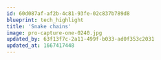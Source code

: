 ```yaml
---
id: 60d087af-af2b-4c81-93fe-02c837b789d8
blueprint: tech_highlight
title: 'Snake chains'
image: pro-capture-one-0240.jpg
updated_by: 63f13f7c-2a11-499f-b033-ad0f353c2031
updated_at: 1667417448
---
```

